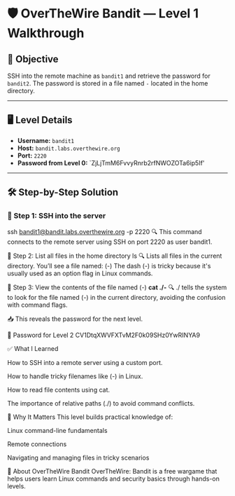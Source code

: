 # 🛡️ OverTheWire Bandit — Level 1 Walkthrough

## 🎯 Objective

SSH into the remote machine as `bandit1` and retrieve the password for `bandit2`. The password is stored in a file named `-` located in the home directory.

---

## 🖥️ Level Details

- **Username:** `bandit1`
- **Host:** `bandit.labs.overthewire.org`
- **Port:** `2220`
- **Password from Level 0:** `ZjLjTmM6FvvyRnrb2rfNWOZOTa6ip5If'
---

## 🛠️ Step-by-Step Solution

### 🔹 Step 1: SSH into the server


ssh bandit1@bandit.labs.overthewire.org -p 2220
🔍 This command connects to the remote server using SSH on port 2220 as user bandit1.

🔹 Step 2: List all files in the home directory
ls
🔍 Lists all files in the current directory. You’ll see a file named:
(-)
The dash (-) is tricky because it's usually used as an option flag in Linux commands.

🔹 Step 3: View the contents of the file named (-)
**cat ./-**
🔍 ./ tells the system to look for the file named (-) in the current directory, avoiding the confusion with command flags.

📥 This reveals the password for the next level.

🔑 Password for Level 2
CV1DtqXWVFXTvM2F0k09SHz0YwRINYA9

✅ What I Learned

How to SSH into a remote server using a custom port.

How to handle tricky filenames like (-) in Linux.

How to read file contents using cat.

The importance of relative paths (./) to avoid command conflicts.

🧠 Why It Matters
This level builds practical knowledge of:

Linux command-line fundamentals

Remote connections

Navigating and managing files in tricky scenarios

🚀 About OverTheWire Bandit
OverTheWire: Bandit is a free wargame that helps users learn Linux commands and security basics through hands-on levels.
